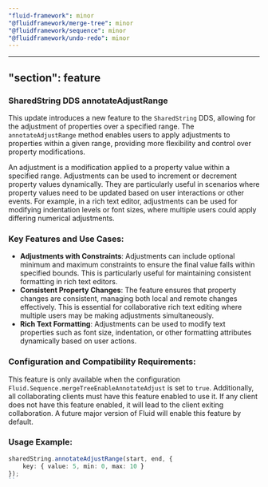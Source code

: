 ```yaml
---
"fluid-framework": minor
"@fluidframework/merge-tree": minor
"@fluidframework/sequence": minor
"@fluidframework/undo-redo": minor
---
```

---
"section": feature
---

### SharedString DDS annotateAdjustRange

This update introduces a new feature to the `SharedString` DDS, allowing for the adjustment of properties over a specified range. The `annotateAdjustRange` method enables users to apply adjustments to properties within a given range, providing more flexibility and control over property modifications.

An adjustment is a modification applied to a property value within a specified range. Adjustments can be used to increment or decrement property values dynamically. They are particularly useful in scenarios where property values need to be updated based on user interactions or other events. For example, in a rich text editor, adjustments can be used for modifying indentation levels or font sizes, where multiple users could apply differing numerical adjustments.

### Key Features and Use Cases:
- **Adjustments with Constraints**: Adjustments can include optional minimum and maximum constraints to ensure the final value falls within specified bounds. This is particularly useful for maintaining consistent formatting in rich text editors.
- **Consistent Property Changes**: The feature ensures that property changes are consistent, managing both local and remote changes effectively. This is essential for collaborative rich text editing where multiple users may be making adjustments simultaneously.
- **Rich Text Formatting**: Adjustments can be used to modify text properties such as font size, indentation, or other formatting attributes dynamically based on user actions.

### Configuration and Compatibility Requirements:
This feature is only available when the configuration `Fluid.Sequence.mergeTreeEnableAnnotateAdjust` is set to `true`. Additionally, all collaborating clients must have this feature enabled to use it. If any client does not have this feature enabled, it will lead to the client exiting collaboration. A future major version of Fluid will enable this feature by default.

### Usage Example:
```typescript
sharedString.annotateAdjustRange(start, end, {
    key: { value: 5, min: 0, max: 10 }
});
``
